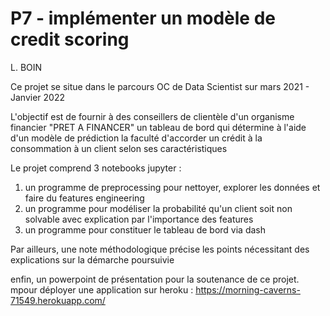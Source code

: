 # **P7 - implémenter un modèle de credit scoring**
L. BOIN

Ce projet se situe dans le parcours OC de Data Scientist sur mars 2021 - Janvier 2022

L'objectif est de fournir à des conseillers de clientèle d'un organisme financier "PRET A FINANCER" un tableau de bord qui détermine à l'aide d'un modèle de prédiction la faculté d'accorder un crédit à la consommation à un client selon ses caractéristiques

Le projet comprend 3 notebooks jupyter :
1. un programme de preprocessing pour nettoyer, explorer les données et faire du features engineering
2. un programme pour modéliser la probabilité qu'un client soit non solvable avec explication par l'importance des features
3. un programme pour constituer le tableau de bord via dash

Par ailleurs, une note méthodologique précise les points nécessitant des explications sur la démarche poursuivie

enfin, un powerpoint de présentation pour la soutenance de ce projet.
mpour déployer une application sur heroku : https://morning-caverns-71549.herokuapp.com/


